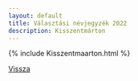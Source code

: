 ```yaml
---
layout: default
title: Választási névjegyzék 2022
description: Kisszentmárton
---
```


{% include Kisszentmaarton.html %}

[Vissza](./)